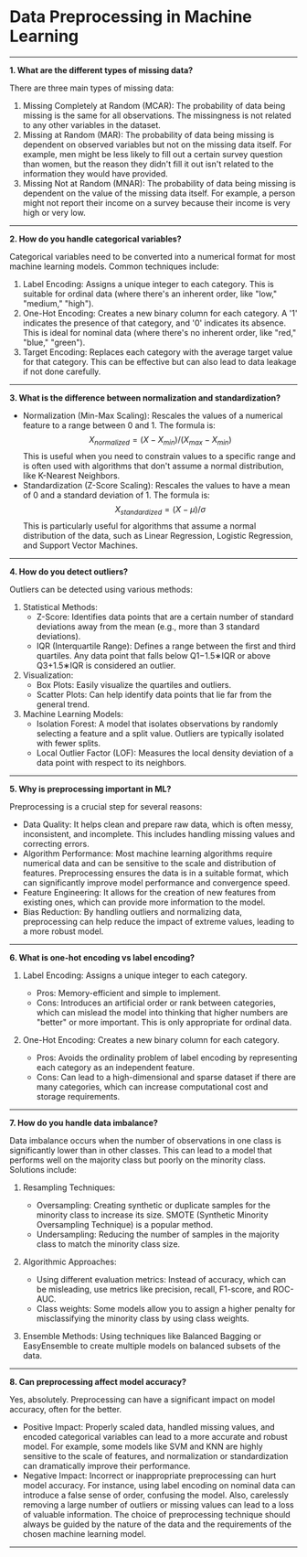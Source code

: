 # Data Preprocessing in Machine Learning

---

**1. What are the different types of missing data?**

There are three main types of missing data:
1. Missing Completely at Random (MCAR): The probability of data being missing is the same for all observations. The missingness is not related to any other variables in the dataset.
2. Missing at Random (MAR): The probability of data being missing is dependent on observed variables but not on the missing data itself. For example, men might be less likely to fill out a certain survey question than women, but the reason they didn't fill it out isn't related to the information they would have provided.
3. Missing Not at Random (MNAR): The probability of data being missing is dependent on the value of the missing data itself. For example, a person might not report their income on a survey because their income is very high or very low.

---

**2. How do you handle categorical variables?**

Categorical variables need to be converted into a numerical format for most machine learning models. Common techniques include:
1. Label Encoding: Assigns a unique integer to each category. This is suitable for ordinal data (where there's an inherent order, like "low," "medium," "high").
2. One-Hot Encoding: Creates a new binary column for each category. A '1' indicates the presence of that category, and '0' indicates its absence. This is ideal for nominal data (where there's no inherent order, like "red," "blue," "green").
3. Target Encoding: Replaces each category with the average target value for that category. This can be effective but can also lead to data leakage if not done carefully.

---

**3. What is the difference between normalization and standardization?**

- Normalization (Min-Max Scaling): Rescales the values of a numerical feature to a range between 0 and 1. The formula is: $$X_{normalized} = (X - X_{min})/(X_{max} - X_{min})$$ This is useful when you need to constrain values to a specific range and is often used with algorithms that don't assume a normal distribution, like K-Nearest Neighbors.
- Standardization (Z-Score Scaling): Rescales the values to have a mean of 0 and a standard deviation of 1. The formula is: $$X_{standardized} = (X − μ)/σ$$ This is particularly useful for algorithms that assume a normal distribution of the data, such as Linear Regression, Logistic Regression, and Support Vector Machines.

---

**4. How do you detect outliers?**

Outliers can be detected using various methods:
1. Statistical Methods:
   + Z-Score: Identifies data points that are a certain number of standard deviations away from the mean (e.g., more than 3 standard deviations).
   + IQR (Interquartile Range): Defines a range between the first and third quartiles. Any data point that falls below Q1−1.5∗IQR or above Q3+1.5∗IQR is considered an outlier.
2. Visualization:
    + Box Plots: Easily visualize the quartiles and outliers.
    + Scatter Plots: Can help identify data points that lie far from the general trend.
3. Machine Learning Models:
    + Isolation Forest: A model that isolates observations by randomly selecting a feature and a split value. Outliers are typically isolated with fewer splits.
    + Local Outlier Factor (LOF): Measures the local density deviation of a data point with respect to its neighbors.

---

**5. Why is preprocessing important in ML?**

Preprocessing is a crucial step for several reasons:
+ Data Quality: It helps clean and prepare raw data, which is often messy, inconsistent, and incomplete. This includes handling missing values and correcting errors.
+ Algorithm Performance: Most machine learning algorithms require numerical data and can be sensitive to the scale and distribution of features. Preprocessing ensures the data is in a suitable format, which can significantly improve model performance and convergence speed.
+ Feature Engineering: It allows for the creation of new features from existing ones, which can provide more information to the model.
+ Bias Reduction: By handling outliers and normalizing data, preprocessing can help reduce the impact of extreme values, leading to a more robust model.

---

**6. What is one-hot encoding vs label encoding?**

1. Label Encoding: Assigns a unique integer to each category.
    + Pros: Memory-efficient and simple to implement.
    + Cons: Introduces an artificial order or rank between categories, which can mislead the model into thinking that higher numbers are "better" or more important. This is only appropriate for ordinal data.

2. One-Hot Encoding: Creates a new binary column for each category.
    + Pros: Avoids the ordinality problem of label encoding by representing each category as an independent feature.
    + Cons: Can lead to a high-dimensional and sparse dataset if there are many categories, which can increase computational cost and storage requirements.

---

**7. How do you handle data imbalance?**

Data imbalance occurs when the number of observations in one class is significantly lower than in other classes. This can lead to a model that performs well on the majority class but poorly on the minority class. Solutions include:
1. Resampling Techniques:
    - Oversampling: Creating synthetic or duplicate samples for the minority class to increase its size. SMOTE (Synthetic Minority Oversampling Technique) is a popular method.
    - Undersampling: Reducing the number of samples in the majority class to match the minority class size.

2. Algorithmic Approaches:
    - Using different evaluation metrics: Instead of accuracy, which can be misleading, use metrics like precision, recall, F1-score, and ROC-AUC.
    - Class weights: Some models allow you to assign a higher penalty for misclassifying the minority class by using class weights.
3. Ensemble Methods: Using techniques like Balanced Bagging or EasyEnsemble to create multiple models on balanced subsets of the data.

---

**8. Can preprocessing affect model accuracy?**

Yes, absolutely. Preprocessing can have a significant impact on model accuracy, often for the better.
- Positive Impact: Properly scaled data, handled missing values, and encoded categorical variables can lead to a more accurate and robust model. For example, some models like SVM and KNN are highly sensitive to the scale of features, and normalization or standardization can dramatically improve their performance.
- Negative Impact: Incorrect or inappropriate preprocessing can hurt model accuracy. For instance, using label encoding on nominal data can introduce a false sense of order, confusing the model. Also, carelessly removing a large number of outliers or missing values can lead to a loss of valuable information. The choice of preprocessing technique should always be guided by the nature of the data and the requirements of the chosen machine learning model.

---
